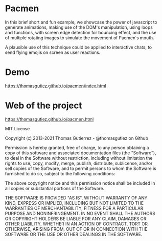 # Pacmen
In this brief short and fun example, we showcase the power of javascript to generate animations, making use of the DOM's manipulation, using loops and functions,
with screen edge detection for bouncing effect, and the use of multiple rotating images to simulate the movement of Pacmen's mouth.

A plausible use of this technique could be applied to interactive chats, to send flying emojis on screen as user reactions.

# Demo
https://thomasgutiez.github.io/pacmen/index.html

# Web of the project
https://thomasgutiez.github.io/pacmen.html


MIT License

Copyright (c) 2013-2021 Thomas Gutierrez - @thomasgutiez on Github

Permission is hereby granted, free of charge, to any person obtaining a copy
of this software and associated documentation files (the "Software"), to deal
in the Software without restriction, including without limitation the rights
to use, copy, modify, merge, publish, distribute, sublicense, and/or sell
copies of the Software, and to permit persons to whom the Software is
furnished to do so, subject to the following conditions:

The above copyright notice and this permission notice shall be included in all
copies or substantial portions of the Software.

THE SOFTWARE IS PROVIDED "AS IS", WITHOUT WARRANTY OF ANY KIND, EXPRESS OR
IMPLIED, INCLUDING BUT NOT LIMITED TO THE WARRANTIES OF MERCHANTABILITY,
FITNESS FOR A PARTICULAR PURPOSE AND NONINFRINGEMENT. IN NO EVENT SHALL THE
AUTHORS OR COPYRIGHT HOLDERS BE LIABLE FOR ANY CLAIM, DAMAGES OR OTHER
LIABILITY, WHETHER IN AN ACTION OF CONTRACT, TORT OR OTHERWISE, ARISING FROM,
OUT OF OR IN CONNECTION WITH THE SOFTWARE OR THE USE OR OTHER DEALINGS IN THE
SOFTWARE.
